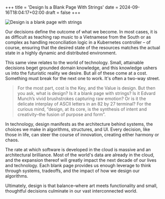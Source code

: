 +++
title = 'Design Is a Blank Page With Strings'
date = 2024-09-16T18:04:17+02:00
draft = false
+++

![Design is a blank page with strings](/img/design.png)

Our decisions define the outcome of what we become. In most cases, it is as difficult as teaching rap music to a Vietnamese from the South or as complex as handling reconciliation logic in a Kubernetes controller – of course, ensuring that the desired state of the resources matches the actual state in a highly dynamic and distributed environment. 

This same view relates to the world of technology. Small, attainable decisions beget grounded domain knowledge, and this knowledge ushers us into the futuristic reality we desire. But all of these come at a cost. Something must break for the next one to work. It's often a two-way street.

> For the most part, cost is the Key, and the Value is design. But then you ask, what is design? Is it a blank page with strings? Is it Edvard Munch’s vivid brushstrokes capturing raw emotion? Or is it the delicate interplay of ASCII letters in an 82 by 27 terminal? For the curious mind, “design, at its core, is the synthesis of intent and creativity–the fusion of purpose and form”. 

In technology, design manifests as the architecture behind systems, the choices we make in algorithms, structures, and UI. Every decision, like those in life, can steer the course of innovation, creating either harmony or chaos. 

The rate at which software is developed in the cloud is massive and an architectural brilliance. Most of the world's data are already in the cloud, and the expansion thereof will greatly impact the next decade of our lives and technology. Each blank page provides us enough leverage to think through systems, tradeoffs, and the impact of how we design our algorithms. 

Ultimately, design is that balance–where art meets functionality and small, thoughtful decisions culminate in our vast interconnected world.
